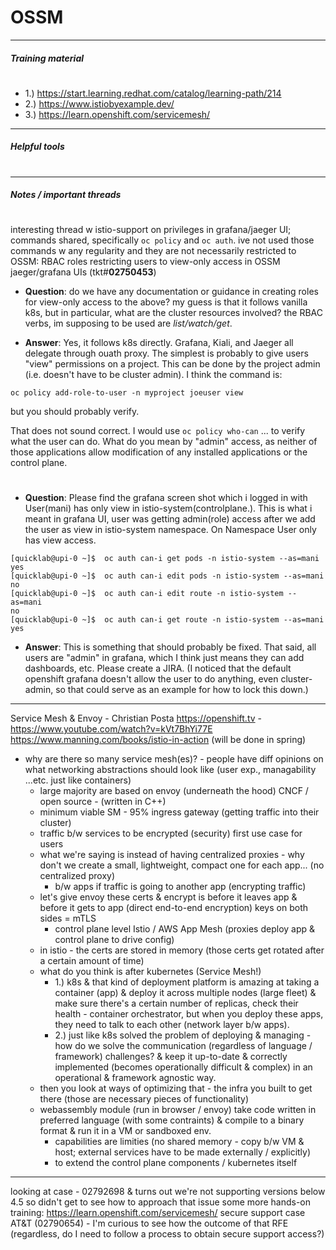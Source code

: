 # OSSM
---
##### Training material
#
- 1.) https://start.learning.redhat.com/catalog/learning-path/214
- 2.) https://www.istiobyexample.dev/
- 3.) https://learn.openshift.com/servicemesh/

---

##### Helpful tools
#


---

##### Notes / important threads
#

interesting thread w istio-support on privileges in grafana/jaeger UI; commands shared, specifically `oc policy` and `oc auth`. ive not used those commands w any regularity and they are not necessarily restricted to OSSM: RBAC roles restricting users to view-only access in OSSM jaeger/grafana UIs (tkt#**02750453**)

- **Question**: do we have any documentation or guidance in creating roles for view-only access to the above? my guess is that it follows vanilla k8s, but in particular, what are the cluster resources involved? the RBAC verbs, im supposing to be used are *list/watch/get*.

- **Answer**: Yes, it follows k8s directly.  Grafana, Kiali, and Jaeger all delegate through ouath proxy. The simplest is probably to give users "view" permissions on a project.  This can be done by the project admin (i.e. doesn't have to be cluster admin).  I think the command is:

`oc policy add-role-to-user -n myproject joeuser view`

but you should probably verify.

That does not sound correct.  I would use `oc policy who-can` ... to verify what the user can do.  What do you mean by "admin" access, as neither of those applications allow modification of any installed applications or the control plane.
#
- **Question**: Please find the grafana screen shot which i logged in with User(mani) has only view in istio-system(controlplane.). This is what i meant in grafana UI, user was getting admin(role) access after we add the user as view in istio-system namespace. On Namespace User only has view access.

```
[quicklab@upi-0 ~]$  oc auth can-i get pods -n istio-system --as=mani
yes
[quicklab@upi-0 ~]$  oc auth can-i edit pods -n istio-system --as=mani
no
[quicklab@upi-0 ~]$  oc auth can-i edit route -n istio-system --as=mani
no
[quicklab@upi-0 ~]$  oc auth can-i get route -n istio-system --as=mani
yes
```

- **Answer**: This is something that should probably be fixed.  That said, all users are "admin" in grafana, which I think just means they can add dashboards, etc.  Please create a JIRA.  (I noticed that the default openshift grafana doesn't allow the user to do anything, even cluster-admin, so that could serve as an example for how to lock this down.)

---

Service Mesh & Envoy - Christian Posta https://openshift.tv - https://www.youtube.com/watch?v=kVt7BhYi77E
https://www.manning.com/books/istio-in-action (will be done in spring)
- why are there so many service mesh(es)? - people have diff opinions on what networking abstractions should look like (user exp., managability ...etc. just like containers)
  - large majority are based on envoy (underneath the hood) CNCF / open source - (written in C++) 
  - minimum viable SM - 95% ingress gateway (getting traffic into their cluster)
  - traffic b/w services to be encrypted (security) first use case for users
  - what we're saying is instead of having centralized proxies - why don't we create a small, lightweight, compact one for each app... (no centralized proxy)
    - b/w apps if traffic is going to another app (encrypting traffic)
  - let's give envoy these certs & encrypt is before it leaves app & before it gets to app (direct end-to-end encryption) keys on both sides = mTLS
    - control plane level Istio / AWS App Mesh (proxies deploy app & control plane to drive config)
  - in istio - the certs are stored in memory (those certs get rotated after a certain amount of time)
  - what do you think is after kubernetes (Service Mesh!)
    - 1.) k8s & that kind of deployment platform is amazing at taking a container (app) & deploy it across multiple nodes (large fleet) & make sure there's a certain number of replicas, check their health - container orchestrator, but when you deploy these apps, they need to talk to each other (network layer b/w apps).
    - 2.) just like k8s solved the problem of deploying & managing - how do we solve the communication (regardless of language / framework) challenges? & keep it up-to-date & correctly implemented (becomes operationally difficult & complex) in an operational & framework agnostic way.
  - then you look at ways of optimizing that - the infra you built to get there (those are necessary pieces of functionality)
  - webassembly module (run in browser / envoy) take code written in preferred language (with some contraints) & compile to a binary format & run it in a VM or sandboxed env.
    - capabilities are limities (no shared memory - copy b/w VM & host; external services have to be made externally / explicitly)
    - to extend the control plane components / kubernetes itself


---

looking at case - 02792698 & turns out we're not supporting versions below 4.5 so didn't get to see how to approach that issue
some more hands-on training: https://learn.openshift.com/servicemesh/
secure support case AT&T (02790654) - I'm curious to see how the outcome of that RFE (regardless, do I need to follow a process to obtain secure support access?)
